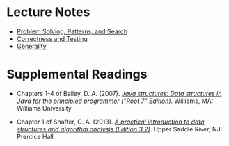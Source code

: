 # Lecture Notes

- [Problem Solving, Patterns, and
  Search](notes/01-Problem-Solving-Patterns-Search.pdf)
- [Correctness and Testing](notes/02-Correctness-and-Testing.pdf)
- [Generality](notes/03-Generality.pdf)

# Supplemental Readings

- Chapters 1-4 of Bailey, D. A. (2007). [*Java structures: Data structures in
  Java for the principled programmer ("Root 7"
  Edition)*](http://dept.cs.williams.edu/~bailey/JavaStructures/Book_files/JavaStructures.pdf).
  Williams, MA: Williams University.

- Chapter 1 of Shaffer, C. A. (2013). [*A practical introduction to data
  structures and algorithm analysis (Edition
  3.2)*](http://people.cs.vt.edu/~shaffer/Book/JAVA3elatest.pdf). Upper Saddle
  River, NJ: Prentice Hall.


